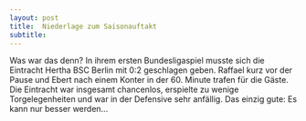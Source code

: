 ```yaml
---
layout: post
title:  Niederlage zum Saisonauftakt
subtitle:  
---
```


Was war das denn? In ihrem ersten Bundesligaspiel musste sich die Eintracht Hertha BSC Berlin mit 0:2 geschlagen geben. Raffael kurz vor der Pause und Ebert nach einem Konter in der 60. Minute trafen für die Gäste. Die Eintracht war insgesamt chancenlos, erspielte zu wenige Torgelegenheiten und war in der Defensive sehr anfällig. Das einzig gute: Es kann nur besser werden...


